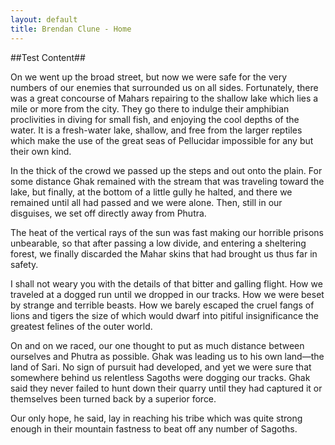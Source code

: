 ```yaml
---
layout: default
title: Brendan Clune - Home
---
```


##Test Content##

On we went up the broad street, but now we were safe for the very numbers of
our enemies that surrounded us on all sides. Fortunately, there was a great
concourse of Mahars repairing to the shallow lake which lies a mile or more
from the city. They go there to indulge their amphibian proclivities in diving
for small fish, and enjoying the cool depths of the water. It is a fresh-water
lake, shallow, and free from the larger reptiles which make the use of the
great seas of Pellucidar impossible for any but their own kind.

In the thick of the crowd we passed up the steps and out onto the plain. For
some distance Ghak remained with the stream that was traveling toward the lake,
but finally, at the bottom of a little gully he halted, and there we remained
until all had passed and we were alone. Then, still in our disguises, we set
off directly away from Phutra.

The heat of the vertical rays of the sun was fast making our horrible prisons
unbearable, so that after passing a low divide, and entering a sheltering
forest, we finally discarded the Mahar skins that had brought us thus far in
safety.

I shall not weary you with the details of that bitter and galling flight. How
we traveled at a dogged run until we dropped in our tracks. How we were beset
by strange and terrible beasts. How we barely escaped the cruel fangs of lions
and tigers the size of which would dwarf into pitiful insignificance the
greatest felines of the outer world.

On and on we raced, our one thought to put as much distance between ourselves
and Phutra as possible. Ghak was leading us to his own land—the land of Sari.
No sign of pursuit had developed, and yet we were sure that somewhere behind us
relentless Sagoths were dogging our tracks. Ghak said they never failed to hunt
down their quarry until they had captured it or themselves been turned back by
a superior force.

Our only hope, he said, lay in reaching his tribe which was quite strong enough
in their mountain fastness to beat off any number of Sagoths.
